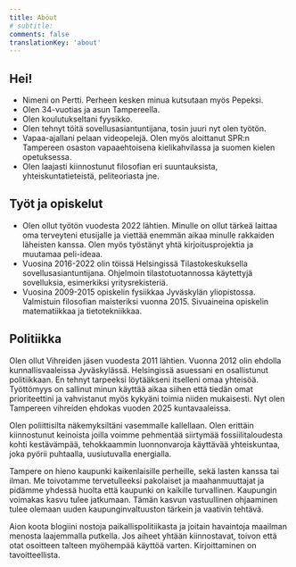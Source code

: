 ```yaml
---
title: Aböut
# subtitle:
comments: false
translationKey: 'about'
---
```


## Hei!

- Nimeni on Pertti. Perheen kesken minua kutsutaan myös Pepeksi.
- Olen 34-vuotias ja asun Tampereella.
- Olen koulutukseltani fyysikko.
- Olen tehnyt töitä sovellusasiantuntijana, tosin juuri nyt olen työtön.
- Vapaa-ajallani pelaan videopelejä. Olen myös aloittanut SPR:n Tampereen osaston vapaaehtoisena kielikahvilassa ja suomen kielen opetuksessa.
- Olen laajasti kiinnostunut filosofian eri suuntauksista, yhteiskuntatieteistä, peliteoriasta jne.

## Työt ja opiskelut
- Olen ollut työtön vuodesta 2022 lähtien. Minulle on ollut tärkeä laittaa oma terveyteni etusijalle ja viettää enemmän aikaa minulle rakkaiden läheisten kanssa. Olen myös työstänyt yhtä kirjoitusprojektia ja muutamaa peli-ideaa.
- Vuosina 2016-2022 olin töissä Helsingissä Tilastokeskuksella sovellusasiantuntijana. Ohjelmoin tilastotuotannossa käytettyjä sovelluksia, esimerkiksi yritysrekisteriä.
- Vuosina 2009-2015 opiskelin fysiikkaa Jyväskylän yliopistossa. Valmistuin filosofian maisteriksi vuonna 2015. Sivuaineina opiskelin matematiikkaa ja tietotekniikkaa.

## Politiikka

Olen ollut Vihreiden jäsen vuodesta 2011 lähtien. Vuonna 2012 olin ehdolla kunnallisvaaleissa Jyväskylässä. Helsingissä asuessani en osallistunut politiikkaan. En tehnyt tarpeeksi löytääkseni itselleni omaa yhteisöä. Työttömyys on sallinut minun käyttää aikaa siihen että tiedän omat prioriteettini ja vahvistanut myös kykyäni toimia niiden mukaisesti. Nyt olen Tampereen vihreiden ehdokas vuoden 2025 kuntavaaleissa.

Olen poliittisilta näkemyksiltäni vasemmalle kallellaan. Olen erittäin kiinnostunut keinoista joilla voimme pehmentää siirtymää fossiilitaloudesta kohti kestävämpää, tehokkaammin luonnonvaroja käyttävää yhteiskuntaa, joka pyörii puhtaalla, uusiutuvalla energialla. 

Tampere on hieno kaupunki kaikenlaisille perheille, sekä lasten kanssa tai ilman. Me toivotamme tervetulleeksi pakolaiset ja maahanmuuttajat ja pidämme yhdessä huolta että kaupunki on kaikille turvallinen. Kaupungin voimakas kasvu tulee jatkumaan. Tämän kasvun vastuullinen ohjaaminen tulee olemaan uuden kaupunginvaltuuston tärkein ja vaativin tehtävä.

Aion koota blogiini nostoja paikallispolitiikasta ja joitain havaintoja maailman menosta laajemmalla putkella. Jos aiheet yhtään kiinnostavat, toivon että otat osoitteen talteen myöhempää käyttöä varten. Kirjoittaminen on tavoitteellista.